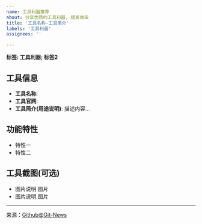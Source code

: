 ```yaml
---
name: 工具利器推荐
about: 分享优质的工具利器, 提高效率
title: '工具名称-工具简介'
labels: '工具利器'
assignees: ''

---
```



**标签: 工具利器; 标签2**

## 工具信息
 - **工具名称**: 
 - **工具官网**: 
 - **工具简介(用途说明)**:
	描述内容...

## 功能特性
- 特性一
- 特性二

## 工具截图(可选)

- 图片说明
	图片
- 图片说明
	图片





[^_^]: # (请勿修改下面的内容, 感谢🙇‍🙇‍🙇‍!)
<!--
  Template: tool_weapons
  Updated: 2020/02/27
-->
* * * * * * * * * * * * * * * * * * * * * * * * * * * * * * * *
来源：[Github@Git-News](https://github.com/Git-News)

